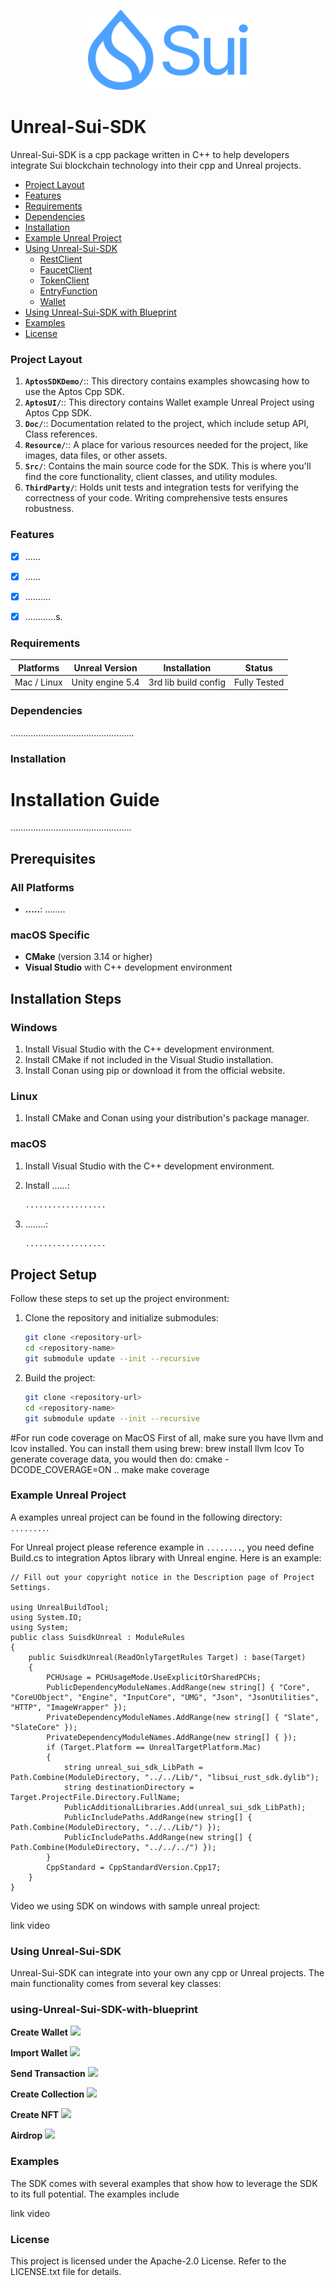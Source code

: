 <p align="center">
	<img src="./Resource/SuiLogo.png" alt="Unreal-Sui-SDKLogo" width="256" height="128" />
</p>


# Unreal-Sui-SDK #

Unreal-Sui-SDK is a cpp package written in C++ to help developers integrate Sui blockchain technology into their cpp and Unreal projects.

- [Project Layout](#project-layout)
- [Features](#features)
- [Requirements](#requirements)
- [Dependencies](#dependencies)
- [Installation](#installation)
- [Example Unreal Project](#example-unreal-project)
- [Using Unreal-Sui-SDK](#using-unreal-sui-sdk)
  - [RestClient](#restclient)
  - [FaucetClient](#faucetclient)
  - [TokenClient](#tokenclient)
  - [EntryFunction](#entryfunction)
  - [Wallet](#wallet)
- [Using Unreal-Sui-SDK with Blueprint](#using-unreal-sui-sdk-with-blueprint)
- [Examples](#examples)
- [License](#license)

### Project Layout ###  

1. **`AptosSDKDemo/`**:: This directory contains examples showcasing how to use the Aptos Cpp SDK.
2. **`AptosUI/`**:: This directory contains Wallet example Unreal Project using Aptos Cpp SDK.
3. **`Doc/`**:: Documentation related to the project, which include setup API, Class references.
4. **`Resource/`**:: A place for various resources needed for the project, like images, data files, or other assets.
5. **`Src/`**: Contains the main source code for the SDK. This is where you'll find the core functionality, client classes, and utility modules.
6. **`ThirdParty/`**: Holds unit tests and integration tests for verifying the correctness of your code. Writing comprehensive tests ensures robustness.

### Features ###

- [x] ......
- [x] ......
- [x] ..........
- [x] ............s.


### Requirements ###

| Platforms                              | Unreal Version | Installation           | Status       |
| -------------------------------------- | ------------- | ---------------------- | ------------ |
| Mac / Linux                            | Unity engine 5.4| 3rd lib build config| Fully Tested |


### Dependencies
.................................................

### Installation ###
# Installation Guide

................................................

## Prerequisites

### All Platforms
- **.....**: ........

### macOS Specific
- **CMake** (version 3.14 or higher)
- **Visual Studio** with C++ development environment

## Installation Steps

### Windows
1. Install Visual Studio with the C++ development environment.
2. Install CMake if not included in the Visual Studio installation.
3. Install Conan using pip or download it from the official website.

### Linux
1. Install CMake and Conan using your distribution's package manager.

### macOS
1. Install Visual Studio with the C++ development environment.

2. Install ......:
    ```sh
    ..................
    ```
3. ........:
    ```sh
    ..................
    ```

## Project Setup

Follow these steps to set up the project environment:

1. Clone the repository and initialize submodules:
    ```sh
    git clone <repository-url>
    cd <repository-name>
    git submodule update --init --recursive
    ```
2. Build the project:
     ```sh
    git clone <repository-url>
    cd <repository-name>
    git submodule update --init --recursive
    ```

#For run code coverage on MacOS
First of all, make sure you have llvm and lcov installed. You can install them using brew:
brew install llvm lcov
To generate coverage data, you would then do:
cmake -DCODE_COVERAGE=ON ..
make
make coverage

### Example Unreal Project
A examples unreal project can be found in the following directory:  
`........`.

For Unreal project please reference example in ```........```, you need define Build.cs to integration Aptos library with Unreal engine.
Here is an example:
```cshape
// Fill out your copyright notice in the Description page of Project Settings.

using UnrealBuildTool;
using System.IO;
using System;
public class SuisdkUnreal : ModuleRules
{
	public SuisdkUnreal(ReadOnlyTargetRules Target) : base(Target)
	{
		PCHUsage = PCHUsageMode.UseExplicitOrSharedPCHs;
		PublicDependencyModuleNames.AddRange(new string[] { "Core", "CoreUObject", "Engine", "InputCore", "UMG", "Json", "JsonUtilities", "HTTP", "ImageWrapper" });
		PrivateDependencyModuleNames.AddRange(new string[] { "Slate", "SlateCore" });
		PrivateDependencyModuleNames.AddRange(new string[] { });
		if (Target.Platform == UnrealTargetPlatform.Mac)
		{
			string unreal_sui_sdk_LibPath = Path.Combine(ModuleDirectory, "../../Lib/", "libsui_rust_sdk.dylib");
			string destinationDirectory = Target.ProjectFile.Directory.FullName;
			PublicAdditionalLibraries.Add(unreal_sui_sdk_LibPath);
			PublicIncludePaths.AddRange(new string[] { Path.Combine(ModuleDirectory, "../../Lib/") });
			PublicIncludePaths.AddRange(new string[] { Path.Combine(ModuleDirectory, "../../../") });
		}
		CppStandard = CppStandardVersion.Cpp17;
	}
}

```
Video we using SDK on windows with sample unreal project:


link video

### Using Unreal-Sui-SDK
Unreal-Sui-SDK can integrate into your own any cpp or Unreal projects. The main functionality comes from several key classes: 

### using-Unreal-Sui-SDK-with-blueprint
**Create Wallet**
![](./Resource/create_wallet.png)

**Import Wallet**
![](./Resource/import_wallet.png)

**Send Transaction**
![](./Resource/send_transaction.png)

**Create Collection**
![](./Resource/create_collection.png)

**Create NFT**
![](./Resource/create_nft.png)

**Airdrop**
![](./Resource/airdrop.png)

### Examples ###

The SDK comes with several examples that show how to leverage the SDK to its full potential. The examples include 


link video


### License ###
This project is licensed under the Apache-2.0 License. Refer to the LICENSE.txt file for details.
